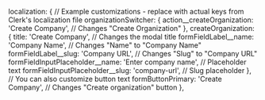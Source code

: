  localization: {
      // Example customizations - replace with actual keys from Clerk's localization file
      organizationSwitcher: {
        action__createOrganization: 'Create Company', // Changes "Create Organization"
      },
      createOrganization: {
        title: 'Create Company', // Changes the modal title
        formFieldLabel__name: 'Company Name', // Changes "Name" to "Company Name"
        formFieldLabel__slug: 'Company URL', // Changes "Slug" to "Company URL"
        formFieldInputPlaceholder__name: 'Enter company name', // Placeholder text
        formFieldInputPlaceholder__slug: 'company-url', // Slug placeholder
      },
      // You can also customize button text
      formButtonPrimary: 'Create Company', // Changes "Create organization" button
    },